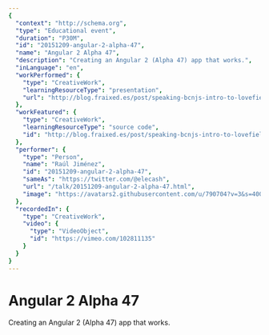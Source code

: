 ```yaml
---
{
  "context": "http://schema.org",
  "type": "Educational event",
  "duration": "P30M",
  "id": "20151209-angular-2-alpha-47",
  "name": "Angular 2 Alpha 47",
  "description": "Creating an Angular 2 (Alpha 47) app that works.",
  "inLanguage": "en",
  "workPerformed": {
    "type": "CreativeWork",
    "learningResourceType": "presentation",
    "url": "http://blog.fraixed.es/post/speaking-bcnjs-intro-to-lovefield/"
  },
  "workFeatured": {
    "type": "CreativeWork",
    "learningResourceType": "source code",
    "id": "http://blog.fraixed.es/post/speaking-bcnjs-intro-to-lovefield/"
  },
  "performer": {
    "type": "Person",
    "name": "Raúl Jiménez",
    "id": "20151209-angular-2-alpha-47",
    "sameAs": "https://twitter.com/@elecash",
    "url": "/talk/20151209-angular-2-alpha-47.html",
    "image": "https://avatars2.githubusercontent.com/u/790704?v=3&s=400"
  },
  "recordedIn": {
    "type": "CreativeWork",
    "video": {
      "type": "VideoObject",
      "id": "https://vimeo.com/102811135"
    }
  }
}
---
```

# Angular 2 Alpha 47

Creating an Angular 2 (Alpha 47) app that works.